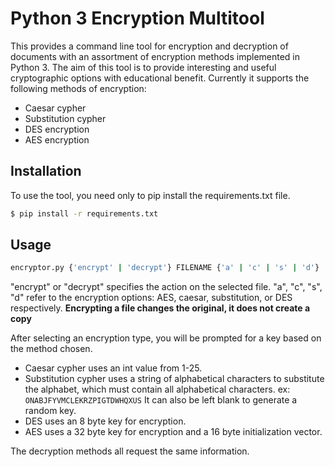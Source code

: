 # Python 3 Encryption Multitool
This provides a command line tool for encryption and decryption of documents with an assortment of encryption methods implemented in Python 3.
The aim of this tool is to provide interesting and useful cryptographic options with educational benefit.
Currently it supports the following methods of encryption:
- Caesar cypher
- Substitution cypher
- DES encryption
- AES encryption

## Installation
To use the tool, you need only to pip install the requirements.txt file.
```bash
$ pip install -r requirements.txt
```

## Usage

```bash
encryptor.py {'encrypt' | 'decrypt'} FILENAME {'a' | 'c' | 's' | 'd'}
```
"encrypt" or "decrypt" specifies the action on the selected file.
"a", "c", "s", "d" refer to the encryption options: AES, caesar, substitution, or DES respectively.
**Encrypting a file changes the original, it does not create a copy**

After selecting an encryption type, you will be prompted for a key based on the method chosen.
- Caesar cypher uses an int value from 1-25.
- Substitution cypher uses a string of alphabetical characters to substitute the alphabet, which must contain all alphabetical characters.
ex: ```ONABJFYVMCLEKRZPIGTDWHQXUS```
It can also be left blank to generate a random key.
- DES uses an 8 byte key for encryption.
- AES uses a 32 byte key for encryption and a 16 byte initialization vector.


The decryption methods all request the same information.